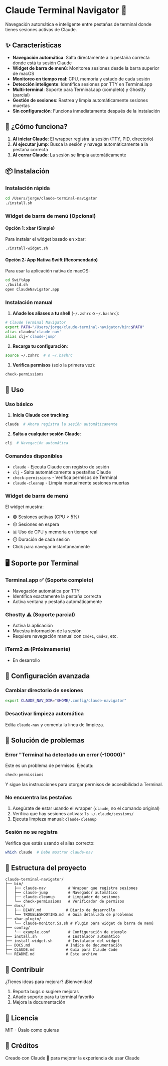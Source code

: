 # Claude Terminal Navigator 🚀

Navegación automática e inteligente entre pestañas de terminal donde tienes sesiones activas de Claude.

## ✨ Características

- **Navegación automática**: Salta directamente a la pestaña correcta donde está tu sesión Claude
- **Widget de barra de menú**: Monitorea sesiones desde la barra superior de macOS
- **Monitoreo en tiempo real**: CPU, memoria y estado de cada sesión
- **Detección inteligente**: Identifica sesiones por TTY en Terminal.app
- **Multi-terminal**: Soporte para Terminal.app (completo) y Ghostty (parcial)
- **Gestión de sesiones**: Rastrea y limpia automáticamente sesiones muertas
- **Sin configuración**: Funciona inmediatamente después de la instalación

## 🎯 ¿Cómo funciona?

1. **Al iniciar Claude**: El wrapper registra la sesión (TTY, PID, directorio)
2. **Al ejecutar jump**: Busca la sesión y navega automáticamente a la pestaña correcta
3. **Al cerrar Claude**: La sesión se limpia automáticamente

## 📦 Instalación

### Instalación rápida

```bash
cd /Users/jorge/claude-terminal-navigator
./install.sh
```

### Widget de barra de menú (Opcional)

#### Opción 1: xbar (Simple)
Para instalar el widget basado en xbar:

```bash
./install-widget.sh
```

#### Opción 2: App Nativa Swift (Recomendado)
Para usar la aplicación nativa de macOS:

```bash
cd SwiftApp
./build.sh
open ClaudeNavigator.app
```

### Instalación manual

1. **Añade los aliases a tu shell** (`~/.zshrc` o `~/.bashrc`):

```bash
# Claude Terminal Navigator
export PATH="/Users/jorge/claude-terminal-navigator/bin:$PATH"
alias claude='claude-nav'
alias clj='claude-jump'
```

2. **Recarga tu configuración**:

```bash
source ~/.zshrc  # o ~/.bashrc
```

3. **Verifica permisos** (solo la primera vez):

```bash
check-permissions
```

## 🚀 Uso

### Uso básico

1. **Inicia Claude con tracking**:
```bash
claude  # Ahora registra la sesión automáticamente
```

2. **Salta a cualquier sesión Claude**:
```bash
clj  # Navegación automática
```

### Comandos disponibles

- `claude` - Ejecuta Claude con registro de sesión
- `clj` - Salta automáticamente a pestañas Claude
- `check-permissions` - Verifica permisos de Terminal
- `claude-cleanup` - Limpia manualmente sesiones muertas

### Widget de barra de menú

El widget muestra:
- 🟢 Sesiones activas (CPU > 5%)
- 🟡 Sesiones en espera
- 📊 Uso de CPU y memoria en tiempo real
- ⏱️ Duración de cada sesión
- Click para navegar instantáneamente

## 🖥️ Soporte por Terminal

### Terminal.app ✅ (Soporte completo)
- Navegación automática por TTY
- Identifica exactamente la pestaña correcta
- Activa ventana y pestaña automáticamente

### Ghostty ⚠️ (Soporte parcial)
- Activa la aplicación
- Muestra información de la sesión
- Requiere navegación manual con `Cmd+1`, `Cmd+2`, etc.

### iTerm2 🔜 (Próximamente)
- En desarrollo

## 🔧 Configuración avanzada

### Cambiar directorio de sesiones

```bash
export CLAUDE_NAV_DIR="$HOME/.config/claude-navigator"
```

### Desactivar limpieza automática

Edita `claude-nav` y comenta la línea de limpieza.

## 🐛 Solución de problemas

### Error "Terminal ha detectado un error (-10000)"

Este es un problema de permisos. Ejecuta:

```bash
check-permissions
```

Y sigue las instrucciones para otorgar permisos de accesibilidad a Terminal.

### No encuentra las pestañas

1. Asegúrate de estar usando el wrapper (`claude`, no el comando original)
2. Verifica que hay sesiones activas: `ls ~/.claude/sessions/`
3. Ejecuta limpieza manual: `claude-cleanup`

### Sesión no se registra

Verifica que estás usando el alias correcto:
```bash
which claude  # Debe mostrar claude-nav
```

## 📂 Estructura del proyecto

```
claude-terminal-navigator/
├── bin/
│   ├── claude-nav          # Wrapper que registra sesiones
│   ├── claude-jump         # Navegador automático
│   ├── claude-cleanup      # Limpiador de sesiones
│   └── check-permissions   # Verificador de permisos
├── docs/
│   ├── DIARY.md           # Diario de desarrollo
│   └── TROUBLESHOOTING.md  # Guía detallada de problemas
├── xbar-plugin/
│   └── claude-monitor.5s.sh # Plugin para widget de barra de menú
├── config/
│   └── example.conf        # Configuración de ejemplo
├── install.sh              # Instalador automático
├── install-widget.sh       # Instalador del widget
├── DOCS.md                # Índice de documentación
├── CLAUDE.md              # Guía para Claude Code
└── README.md              # Este archivo
```

## 🤝 Contribuir

¿Tienes ideas para mejorar? ¡Bienvenidas!

1. Reporta bugs o sugiere mejoras
2. Añade soporte para tu terminal favorito
3. Mejora la documentación

## 📜 Licencia

MIT - Úsalo como quieras

## 🙏 Créditos

Creado con Claude 🤖 para mejorar la experiencia de usar Claude